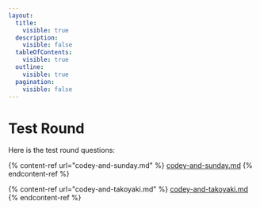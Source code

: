 ```yaml
---
layout:
  title:
    visible: true
  description:
    visible: false
  tableOfContents:
    visible: true
  outline:
    visible: true
  pagination:
    visible: false
---
```


# Test Round

Here is the test round questions:

{% content-ref url="codey-and-sunday.md" %}
[codey-and-sunday.md](codey-and-sunday.md)
{% endcontent-ref %}

{% content-ref url="codey-and-takoyaki.md" %}
[codey-and-takoyaki.md](codey-and-takoyaki.md)
{% endcontent-ref %}
